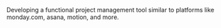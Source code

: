 Developing a functional project management tool similar to platforms like monday.com, asana, motion, and more.


